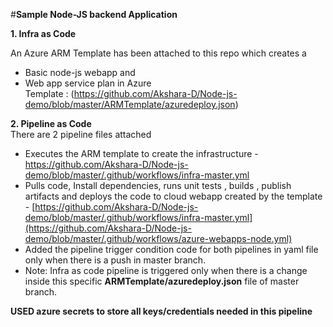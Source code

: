#**Sample Node-JS backend Application**

**1. Infra as Code** <br>

An Azure ARM Template has been attached to this repo which creates a <br>
* Basic node-js webapp and <br>
* Web app service plan in Azure <br>
Template : (https://github.com/Akshara-D/Node-js-demo/blob/master/ARMTemplate/azuredeploy.json)

**2. Pipeline as Code** <br>
There are 2 pipeline files attached <br>
* Executes the ARM template to create the infrastructure - https://github.com/Akshara-D/Node-js-demo/blob/master/.github/workflows/infra-master.yml
* Pulls code, Install dependencies, runs unit tests , builds , publish artifacts and deploys the code to cloud webapp created by the template  - [https://github.com/Akshara-D/Node-js-demo/blob/master/.github/workflows/infra-master.yml](https://github.com/Akshara-D/Node-js-demo/blob/master/.github/workflows/azure-webapps-node.yml)
* Added the pipeline trigger condition code for both pipelines in yaml file only when there is a push in master branch.
* Note: Infra as code pipeline is triggered only when there is a change inside this specific **ARMTemplate/azuredeploy.json** file of master branch.

**USED azure secrets to store all keys/credentials needed in this pipeline**


